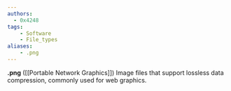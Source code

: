 ```yaml
---
authors:
  - 0x4248
tags:
    - Software
    - File_types
aliases:
    - .png
---
```

**.png** ([[Portable Network Graphics]]) Image files that support lossless data compression, commonly used for web graphics.
